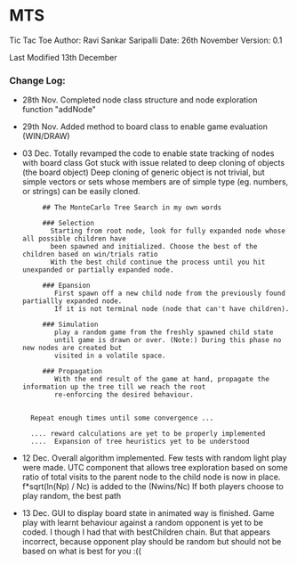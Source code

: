# MTS
Tic Tac Toe 
   Author: Ravi Sankar Saripalli
   Date: 26th November
   Version: 0.1

   Last Modified  13th December

### Change Log:
 * 28th Nov. Completed node class structure and node exploration function "addNode"
 * 29th Nov. Added method to board class to enable game evaluation (WIN/DRAW)
 * 03 Dec.   Totally revamped the code to enable state tracking of nodes with board class
            Got stuck with issue related to deep cloning of objects (the board object)
            Deep cloning of generic object is not trivial, but simple vectors or sets whose members
            are of simple type (eg. numbers, or strings) can be easily cloned.
            
            ## The MonteCarlo Tree Search in my own words
             
            ### Selection
              Starting from root node, look for fully expanded node whose all possible children have
              been spawned and initialized. Choose the best of the children based on win/trials ratio
              With the best child continue the process until you hit unexpanded or partially expanded node.

            ### Epansion 
               First spawn off a new child node from the previously found partiallly expanded node. 
               If it is not terminal node (node that can't have children).  
             
            ### Simulation
               play a random game from the freshly spawned child state
               until game is drawn or over. (Note:) During this phase no new nodes are created but
               visited in a volatile space.

            ### Propagation
               With the end result of the game at hand, propagate the information up the tree till we reach the root
               re-enforcing the desired behaviour.

         
         Repeat enough times until some convergence ...

         .... reward calculations are yet to be properly implemented
         ....  Expansion of tree heuristics yet to be understood   

  * 12 Dec.  Overall algorithm implemented. Few tests with random light play
            were made. UTC component that allows tree exploration based on 
            some ratio of total visits to the parent node to the child node 
            is now in place. f*sqrt(ln(Np) / Nc) is added to the (Nwins/Nc)
            If both players choose to play random, the best path

  * 13 Dec.  GUI to display board state in animated way is finished.
            Game play with learnt behaviour against a random opponent is yet to 
            be coded. I though I had that with bestChildren chain. But that appears
            incorrect, because opponent play should be random but should not be 
            based on what is best for you :((